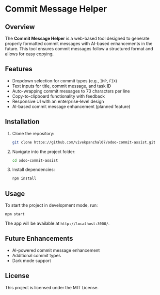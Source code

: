 # Commit Message Helper

## Overview
The **Commit Message Helper** is a web-based tool designed to generate properly formatted commit messages with AI-based enhancements in the future. This tool ensures commit messages follow a structured format and allows for easy copying.

## Features
- Dropdown selection for commit types (e.g., `IMP`, `FIX`)
- Text inputs for title, commit message, and task ID
- Auto-wrapping commit messages to 73 characters per line
- Copy-to-clipboard functionality with feedback
- Responsive UI with an enterprise-level design
- AI-based commit message enhancement (planned feature)

## Installation
1. Clone the repository:
   ```sh
   git clone https://github.com/vivekpanchal07/odoo-commit-assist.git
   ```
2. Navigate into the project folder:
   ```sh
   cd odoo-commit-assist
   ```
3. Install dependencies:
   ```sh
   npm install
   ```

## Usage
To start the project in development mode, run:
```sh
npm start
```
The app will be available at `http://localhost:3000/`.

## Future Enhancements
- AI-powered commit message enhancement
- Additional commit types
- Dark mode support

## License
This project is licensed under the MIT License.